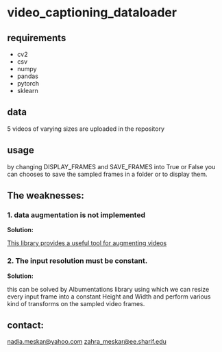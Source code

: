 # video_captioning_dataloader

## requirements
- cv2
- csv
- numpy
- pandas
- pytorch
- sklearn



## data

5 videos of varying sizes are uploaded in the repository

## usage

by changing DISPLAY_FRAMES and SAVE_FRAMES into True or False you can chooses to save the sampled frames in a folder or to display them.



## The weaknesses:


### 1. data augmentation is not implemented

**Solution:**

[This library provides a useful tool for augmenting videos](https://github.com/okankop/vidaug)


### 2. The input resolution must be constant.

**Solution:**

this can be solved by Albumentations library using which we can resize every input frame into a constant Height and Width and perform various kind of transforms on the sampled video frames.



## contact:
nadia.meskar@yahoo.com
zahra_meskar@ee.sharif.edu
